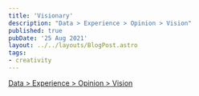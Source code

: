 ```yaml
---
title: 'Visionary'
description: "Data > Experience > Opinion > Vision"
published: true
pubDate: '25 Aug 2021'
layout: ../../layouts/BlogPost.astro
tags:
- creativity
---
```


[Data > Experience > Opinion > Vision](https://brunobergher.com/writing/how-to-develop-a-vision.html)
